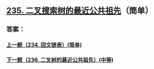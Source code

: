 ## [235. 二叉搜索树的最近公共祖先](https://leetcode-cn.com/problems/lowest-common-ancestor-of-a-binary-search-tree/)（简单）





### 答案：



#### [上一题（234. 回文链表）(简单)](https://github.com/sdwwld/leetCode/blob/master/src/main/java/com/wld/java/leetcode/leetCode0234.md)

#### [下一题（236. 二叉树的最近公共祖先）(中等)](https://github.com/sdwwld/leetCode/blob/master/src/main/java/com/wld/java/leetcode/leetCode0236.md)